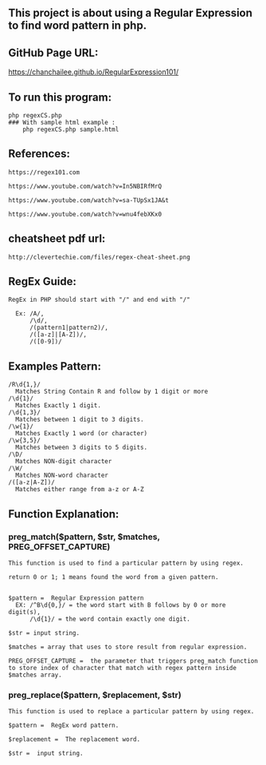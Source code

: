 ## This project is about using a Regular Expression to find word pattern in php.

## GitHub Page URL:

https://chanchailee.github.io/RegularExpression101/

## To run this program:
    php regexCS.php
    ### With sample html example :
        php regexCS.php sample.html

## References:
    https://regex101.com

    https://www.youtube.com/watch?v=In5NBIRfMrQ

    https://www.youtube.com/watch?v=sa-TUpSx1JA&t

    https://www.youtube.com/watch?v=wnu4febXKx0

## cheatsheet pdf url:
    http://clevertechie.com/files/regex-cheat-sheet.png


## RegEx Guide:
    RegEx in PHP should start with "/" and end with "/"

      Ex: /A/,
          /\d/,
          /(pattern1|pattern2)/,
          /([a-z]|[A-Z])/,
          /([0-9])/


## Examples Pattern:
    /R\d{1,}/
      Matches String Contain R and follow by 1 digit or more
    /\d{1}/
      Matches Exactly 1 digit.
    /\d{1,3}/
      Matches between 1 digit to 3 digits.
    /\w{1}/
      Matches Exactly 1 word (or character)
    /\w{3,5}/
      Matches between 3 digits to 5 digits.
    /\D/
      Matches NON-digit character
    /\W/
      Matches NON-word character
    /([a-z|A-Z])/
      Matches either range from a-z or A-Z

## Function Explanation:

### preg_match($pattern, $str, $matches, PREG_OFFSET_CAPTURE)

    This function is used to find a particular pattern by using regex.

    return 0 or 1; 1 means found the word from a given pattern.


    $pattern =  Regular Expression pattern
      EX: /^B\d{0,}/ = the word start with B follows by 0 or more digit(s),
          /\d{1}/ = the word contain exactly one digit.

    $str = input string.

    $matches = array that uses to store result from regular expression.

    PREG_OFFSET_CAPTURE =  the parameter that triggers preg_match function to store index of character that match with regex pattern inside $matches array.


### preg_replace($pattern, $replacement, $str)

    This function is used to replace a particular pattern by using regex.

    $pattern =  RegEx word pattern.

    $replacement =  The replacement word.

    $str =  input string.
